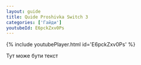 ```yaml
---
layout: guide
title: Quide Proshivka Switch 3
categories: ['Гайди']
youtubeId: E6pckZxv0Ps
---
```

{% include youtubePlayer.html id='E6pckZxv0Ps' %}

Тут може бути текст